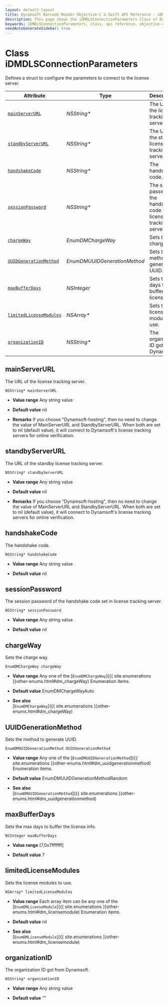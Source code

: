 ```yaml
---
layout: default-layout
title: Dynamsoft Barcode Reader Objective-C & Swift API Reference - iDMDLSConnectionParameters Class
description: This page shows the iDMDLSConnectionParameters Class of Dynamsoft Barcode Reader for iOS SDK.
keywords: iDMDLSConnectionParameters, class, api reference, objective-c, oc, swift
needAutoGenerateSidebar: true
---
```



# Class iDMDLSConnectionParameters

Defines a struct to configure the parameters to connect to the license server.  

| Attribute | Type | Descriptions |
|---------- | ---- | ------------ |
| [`mainServerURL`](#mainserverurl) | *NSString\** | The URL of the license tracking server. |
| [`standbyServerURL`](#standbyserverurl) | *NSString\** | The URL of the standby license tracking server. |
| [`handshakeCode`](#handshakecode) | *NSString\** | The handshake code. |
| [`sessionPassword`](#sessionpassword) | *NSString\** | The session password of the handshake code set in license tracking server. |
| [`chargeWay`](#chargeway) | *EnumDMChargeWay* | Sets the charge way. |
| [`UUIDGenerationMethod`](#uuidgenerationmethod) | *EnumDMUUIDGenerationMethod* | Sets the method to generate UUID. |
| [`maxBufferDays`](#maxbufferdays) | *NSInteger* | Sets the max days to buffer the license info. |
| [`limitedLicenseModules`](#limitedlicensemodules) | *NSArray\** | Sets the license modules to use. |
| [`organizationID`](#organizationid) | *NSString\** | The organization ID got from Dynamsoft. |

## mainServerURL

The URL of the license tracking server.

```objc
NSString* mainServerURL
```

- **Value range**
    Any string value

- **Default value**
    nil

- **Remarks**
    If you choose "Dynamsoft-hosting", then no need to change the value of MainServerURL and StandbyServerURL. When both are set to nil (default value), it will connect to Dynamsoft's license tracking servers for online verification.

## standbyServerURL

The URL of the standby license tracking server.

```objc
NSString* standbyServerURL
```

- **Value range**
    Any string value

- **Default value**
    nil

- **Remarks**
    If you choose "Dynamsoft-hosting", then no need to change the value of MainServerURL and StandbyServerURL. When both are set to nil (default value), it will connect to Dynamsoft's license tracking servers for online verification.

## handshakeCode

The handshake code.

```objc
NSString* handshakeCode
```

- **Value range**
    Any string value

- **Default value**
    nil

## sessionPassword

The session password of the handshake code set in license tracking server.

```objc
NSString* sessionPassword
```

- **Value range**
    Any string value

- **Default value**
    nil

## chargeWay

Sets the charge way.

```objc
EnumDMChargeWay chargeWay
```

- **Value range**
    Any one of the [`EnumDMChargeWay`]({{ site.enumerations }}other-enums.html#dm_chargeWay) Enumeration items.

- **Default value**
    EnumDMChargeWayAuto

- **See also**  
    [`EnumDMChargeWay`]({{ site.enumerations }}other-enums.html#dm_chargeWay)

## UUIDGenerationMethod

Sets the method to generate UUID.

```objc
EnumDMUUIDGenerationMethod UUIDGenerationMethod
```

- **Value range**
    Any one of the [`EnumDMUUIDGenerationMethod`]({{ site.enumerations }}other-enums.html#dm_uuidgenerationmethod) Enumeration items.

- **Default value**
    EnumDMUUIDGenerationMethodRandom

- **See also**  
    [`EnumDMUUIDGenerationMethod`]({{ site.enumerations }}other-enums.html#dm_uuidgenerationmethod)

## maxBufferDays

Sets the max days to buffer the license info.

```objc
NSInteger maxBufferDays
```

- **Value range**
    [7,0x7fffffff]

- **Default value**
    7

## limitedLicenseModules

Sets the license modules to use.

```objc
NSArray* limitedLicenseModules
```

- **Value range**
    Each array item can be any one of the [`EnumDMLicenseModule`]({{ site.enumerations }}other-enums.html#dm_licensemodule) Enumeration items.

- **Default value**
    nil

- **See also**  
    [`EnumDMLicenseModule`]({{ site.enumerations }}other-enums.html#dm_licensemodule)

## organizationID

The organization ID got from Dynamsoft.

```objc
NSString* organizationID
```

- **Value range**
    Any string value

- **Default value**
    ""
